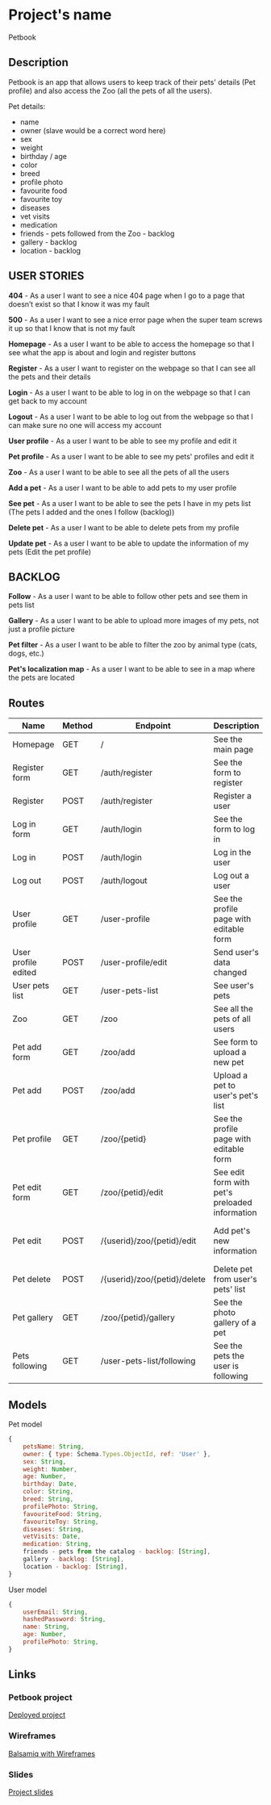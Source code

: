 # Project's name

Petbook

## Description

Petbook is an app that allows users to keep track of their pets' details (Pet profile) and also access the Zoo (all the pets of all the users).

Pet details:
- name
- owner (slave would be a correct word here)
- sex
- weight
- birthday / age
- color
- breed
- profile photo
- favourite food
- favourite toy
- diseases
- vet visits 
- medication
- friends - pets followed from the Zoo - backlog
- gallery - backlog
- location - backlog


## USER STORIES

**404** - As a user I want to see a nice 404 page when I go to a page that doesn’t exist so that I know it was my fault

**500** - As a user I want to see a nice error page when the super team screws it up so that I know that is not my fault

**Homepage** - As a user I want to be able to access the homepage so that I see what the app is about and login and register buttons

**Register** - As a user I want to register on the webpage so that I can see all the pets and their details

**Login** - As a user I want to be able to log in on the webpage so that I can get back to my account

**Logout** - As a user I want to be able to log out from the webpage so that I can make sure no one will access my account

**User profile** - As a user I want to be able to see my profile and edit it

**Pet profile** - As a user I want to be able to see my pets' profiles and edit it

**Zoo** - As a user I want to be able to see all the pets of all the users

**Add a pet** - As a user I want to be able to add pets to my user profile

**See pet** - As a user I want to be able to see the pets I have in my pets list (The pets I added and the ones I follow (backlog))

**Delete pet** - As a user I want to be able to delete pets from my profile

**Update pet** - As a user I want to be able to update the information of my pets (Edit the pet profile)


## BACKLOG

**Follow** - As a user I want to be able to follow other pets and see them in pets list

**Gallery** - As a user I want to be able to upload more images of my pets, not just a profile picture

**Pet filter** - As a user I want to be able to filter the zoo by animal type (cats, dogs, etc.)

**Pet's localization map** - As a user I want to be able to see in a map where the pets are located


## Routes

| Name                 | Method | Endpoint                      | Description                                      | Body                                  | Redirects               |
| -------------------- | ------ | ----------------------------- | ------------------------------------------------ | ------------------------------------- | ----------------------- |
| Homepage             | GET    | /                             | See the main page                                |                                       |                         |
| Register form        | GET    | /auth/register                | See the form to register                         |                                       |                         |
| Register             | POST   | /auth/register                | Register a user                                  | { mail, password }                    | /user-profile           |
| Log in form          | GET    | /auth/login                   | See the form to log in                           |                                       |                         |
| Log in               | POST   | /auth/login                   | Log in the user                                  | { mail, password }                    | /zoo                    |
| Log out              | POST   | /auth/logout                  | Log out a user                                   |                                       | /                       |
| User profile         | GET    | /user-profile                 | See the profile page with editable form          |                                       |                         |
| User profile edited  | POST   | /user-profile/edit            | Send user's data changed                         | { user_email, password }              | /user-profile           |
| User pets list       | GET    | /user-pets-list               | See user's pets                                  |                                       |                         |
| Zoo                  | GET    | /zoo                          | See all the pets of all users                    |                                       |                         |
| Pet add form         | GET    | /zoo/add                      | See form to upload a new pet                     |                                       |                         |
| Pet add              | POST   | /zoo/add                      | Upload a pet to user's pet's list                | { name, sex, bday, color, etc. }      | /user-pets-list/{petid} |
| Pet profile          | GET    | /zoo/{petid}                  | See the profile page with editable form          |                                       |                         |
| Pet edit form        | GET    | /zoo/{petid}/edit             | See edit form with pet's preloaded information   |                                       |                         |
| Pet edit             | POST   | /{userid}/zoo/{petid}/edit    | Add pet's new information                        | { name, sex, bday, color, etc. }      | /user-pets-list/{petid} |
| Pet delete           | POST   | /{userid}/zoo/{petid}/delete  | Delete pet from user's pets' list                |                                       | /user-pets-list         |
| Pet gallery          | GET    | /zoo/{petid}/gallery          | See the photo gallery of a pet                   |                                       |                         |
| Pets following       | GET    | /user-pets-list/following     | See the pets the user is following               |                                       |                         |


## Models

Pet model

```js
{
    petsName: String,
    owner: { type: Schema.Types.ObjectId, ref: 'User' },
    sex: String,
    weight: Number,
    age: Number,
    birthday: Date,
    color: String,
    breed: String,
    profilePhoto: String,
    favouriteFood: String,
    favouriteToy: String,
    diseases: String,
    vetVisits: Date,
    medication: String,
    friends - pets from the catalog - backlog: [String],
    gallery - backlog: [String],
    location - backlog: [String],
}
```


User model

```js
{
    userEmail: String,
    hashedPassword: String,
    name: String,
    age: Number,
    profilePhoto: String,
}
```



## Links

### Petbook project

[Deployed project](...)

### Wireframes

[Balsamiq with Wireframes](https://balsamiq.cloud/sfay0an/pkdw0r4/r2278)                 

### Slides

[Project slides](...)
